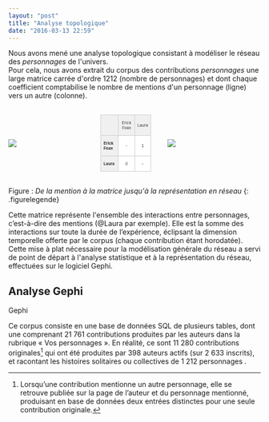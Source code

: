 ```yaml
---
layout: "post"
title: "Analyse topologique"
date: "2016-03-13 22:59"
---
```


Nous avons mené une analyse topologique consistant à modéliser le réseau des _personnages_ de l'univers.  
Pour cela, nous avons extrait du corpus des contributions _personnages_ une large matrice carrée d'ordre 1212 (nombre de personnages) et dont chaque coefficient comptabilise le nombre de mentions d'un personnage (ligne) vers un autre (colonne).  

<div class="divencadree">
  <div style="display:inline-block; vertical-align:middle; width:30%">
    <img src="{{ site.github.url }}/img/capture_post_erickfoax.png">
    <!-- <small>Erick Foax @Laura</small> -->
  </div>
  <div style="display:inline-block; vertical-align:middle; width:5%;">
    <span style="color:grey"><i class="fa fa-arrow-right"></i></span>
  </div>
  <div style="display:inline-block; vertical-align:middle; width:20%">
    <style type="text/css">
      .tg6  {border-collapse:collapse;border-spacing:0;border-color:#ccc;}
      .tg6 td{font-size:0.5em;padding:10px 5px;border-style:solid;border-width:1px;overflow:hidden;word-break:normal;border-color:#ccc;color:#333;background-color:#fff;}
      .tg6 th{font-size:0.5em;font-weight:normal;padding:10px 5px;border-style:solid;border-width:1px;overflow:hidden;word-break:normal;border-color:#ccc;color:#333;background-color:#f0f0f0;}
      .tg6 .tg-s6z2{text-align:center}
      .tg6 .tg-031e{background-color:#f0f0f0;font-weight:bold}
    </style>
  <table class="tg6">
    <tr>
      <th class="tg-031e"></th>
      <th class="tg-s6z2">Erick Foax</th>
      <th class="tg-s6z2">Laura</th>
    </tr>
    <tr>
      <td class="tg-031e">Erick Foax</td>
      <td class="tg-s6z2">-</td>
      <td class="tg-s6z2">1</td>
    </tr>
    <tr>
      <td class="tg-031e">Laura</td>
      <td class="tg-s6z2">0</td>
      <td class="tg-s6z2">-</td>
    </tr>
  </table>
  </div>
  <div style="display:inline-block; vertical-align:middle; width:5%">
    <span style="color:grey"><i class="fa fa-arrow-right"></i></span>
  </div>
  <div style="display:inline-block; vertical-align:middle; width:30%">
    <img src="{{ site.github.url }}/img/graph.png">
  </div>
</div>    

Figure : _De la mention à la matrice jusqu'à la représentation en réseau_
{: .figurelegende}

Cette matrice représente l'ensemble des interactions entre personnages, c’est-à-dire des mentions (@Laura par exemple). Elle est la somme des interactions sur toute la durée de l’expérience, éclipsant la dimension temporelle offerte par le corpus (chaque contribution étant horodatée).  
Cette mise à plat nécessaire pour la modélisation générale du réseau a servi de point de départ à l'analyse statistique et à la représentation du réseau, effectuées sur le logiciel Gephi.

## Analyse Gephi
Gephi




Ce corpus consiste en une base de données SQL de plusieurs tables, dont une comprenant 21&nbsp;761 contributions produites par les auteurs dans la rubrique «&nbsp;Vos personnages&nbsp;». En réalité, ce sont 11&nbsp;280 contributions originales[^1] qui ont été produites par 398 auteurs actifs (sur 2&nbsp;633 inscrits), et racontant les histoires solitaires ou collectives de 1&nbsp;212 personnages .




[^1]: Lorsqu’une contribution mentionne un autre personnage, elle se retrouve publiée sur la page de l’auteur et du personnage mentionné, produisant en base de données deux entrées distinctes pour une seule contribution originale.
